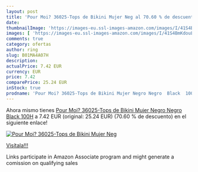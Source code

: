 ```yaml
---
layout: post
title: 'Pour Moi? 36025-Tops de Bikini Mujer Neg al 70.60 % de descuento'
date: 
thumbnailImage: 'https://images-eu.ssl-images-amazon.com/images/I/41S4BmKdouL._SL200_.jpg'
images: [ 'https://images-eu.ssl-images-amazon.com/images/I/41S4BmKdouL._SL200_.jpg' ]
comments: true
category: ofertas
author: ring
slug: B01MA4A07H
description:
actualPrice: 7.42 EUR
currency: EUR
price: 7.42
comparePrice: 25.24 EUR
inStock: true
prodname: 'Pour Moi? 36025-Tops de Bikini Mujer Negro Negro  Black  100H'
---
```


Ahora mismo tienes [Pour Moi? 36025-Tops de Bikini Mujer Negro Negro  Black  100H](https://www.amazon.es/dp/B01MA4A07H/?tag=tolees-21) a 7.42 EUR (original: 25.24 EUR) (70.60 %  de descuento) en el siguiente enlace!

[![Pour Moi? 36025-Tops de Bikini Mujer Neg](https://images-eu.ssl-images-amazon.com/images/I/41S4BmKdouL._SL200_.jpg)](https://www.amazon.es/dp/B01MA4A07H/?tag=tolees-21)

[Visítala!!!](https://www.amazon.es/dp/B01MA4A07H/?tag=tolees-21)

Links participate in Amazon Associate program and might generate a comission on qualifying sales
